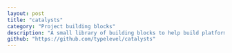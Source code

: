 ```yaml
---
layout: post
title: "catalysts"
category: "Project building blocks"
description: "A small library of building blocks to help build platform independent Scala projects with SBT."
github: "https://github.com/typelevel/catalysts"
---
```

